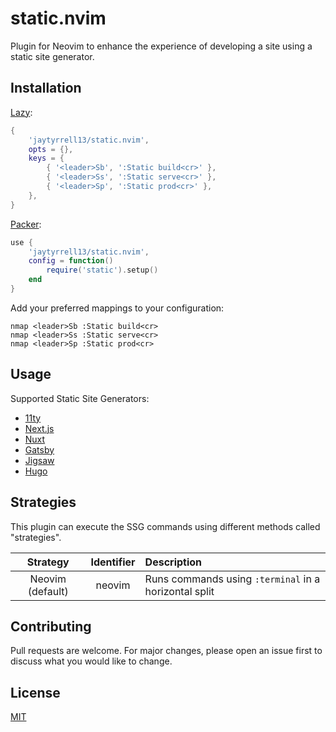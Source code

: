 # static.nvim

Plugin for Neovim to enhance the experience of developing a site using a static site generator.

## Installation

[Lazy](https://github.com/folke/lazy.nvim):

```lua
{
    'jaytyrrell13/static.nvim',
    opts = {},
    keys = {
        { '<leader>Sb', ':Static build<cr>' },
        { '<leader>Ss', ':Static serve<cr>' },
        { '<leader>Sp', ':Static prod<cr>' },
    },
}
```

[Packer](https://github.com/wbthomason/packer.nvim):

```lua
use {
    'jaytyrrell13/static.nvim',
    config = function()
        require('static').setup()
    end
}
```

Add your preferred mappings to your configuration:

```
nmap <leader>Sb :Static build<cr>
nmap <leader>Ss :Static serve<cr>
nmap <leader>Sp :Static prod<cr>
```

## Usage

Supported Static Site Generators:

- [11ty](https://www.11ty.dev/)
- [Next.js](https://nextjs.org/)
- [Nuxt](https://nuxt.com/)
- [Gatsby](https://www.gatsbyjs.com/)
- [Jigsaw](https://jigsaw.tighten.com/)
- [Hugo](https://gohugo.io/)

## Strategies

This plugin can execute the SSG commands using different methods called "strategies".

| Strategy | Identifier | Description |
| :---: | :---: | :--- |
| Neovim (default) | neovim | Runs commands using `:terminal` in a horizontal split |

## Contributing

Pull requests are welcome. For major changes, please open an issue first to discuss what you would like to change.

## License

[MIT](https://choosealicense.com/licenses/mit/)
